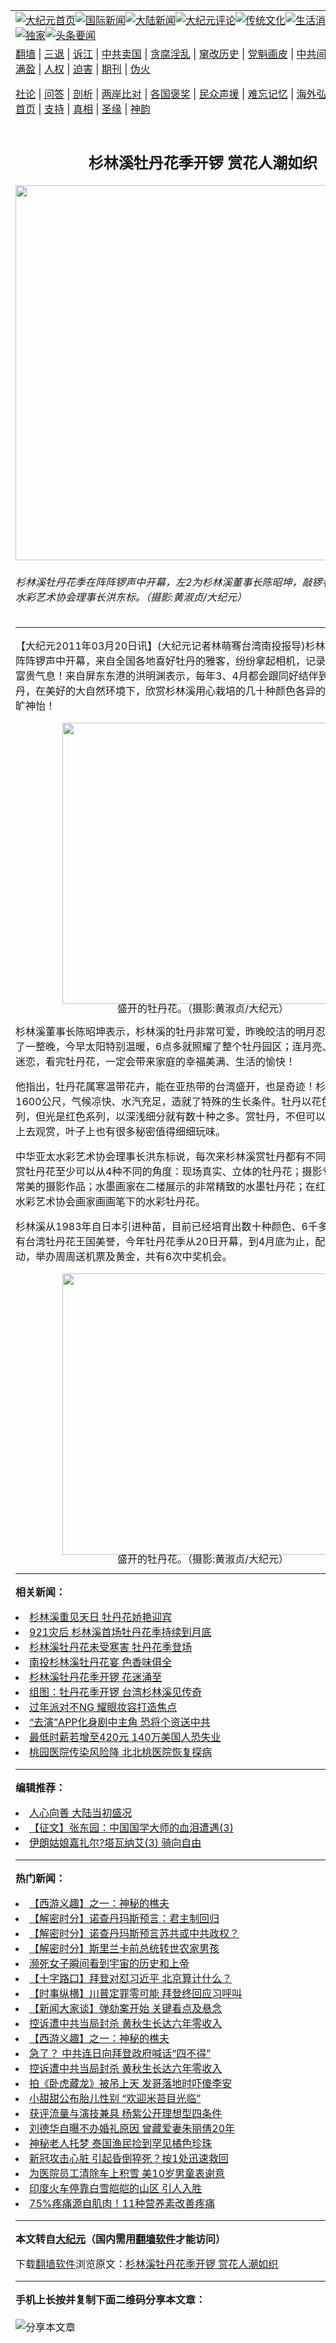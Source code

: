 <a name="1" id="1" target="_blank"></a><span id="1"></span>
<table align=center border="0"><tr><td colspan="2" VALIGN=TOP><a href="https://github.com/cdpoba314/djy/blob/master/gb/nf1351518.md#1"><img src="https://raw.githubusercontent.com/cdpoba314/www/master/t/djy/1.jpg" title="大纪元首页" alt="大纪元首页"></a><a href="https://github.com/cdpoba314/djy/blob/master/gb/n24hr.md#1"><img src="https://raw.githubusercontent.com/cdpoba314/www/master/t/djy/3.jpg" title="国际新闻" alt="国际新闻"></a><a href="https://github.com/cdpoba314/djy/blob/master/gb/nsc413.md#1"><img src="https://raw.githubusercontent.com/cdpoba314/www/master/t/djy/4.jpg" title="大陆新闻" alt="大陆新闻"></a><a href="https://github.com/cdpoba314/djy/blob/master/gb/news392.md#1"><img src="https://raw.githubusercontent.com/cdpoba314/www/master/t/djy/5.jpg" title="大纪元评论" alt="大纪元评论"></a><a href="https://github.com/cdpoba314/djy/blob/master/gb/news2007.md#1"><img src="https://raw.githubusercontent.com/cdpoba314/www/master/t/djy/6.jpg" title="传统文化" alt="传统文化"></a><a href="https://github.com/cdpoba314/djy/blob/master/gb/news2008.md#1"><img src="https://raw.githubusercontent.com/cdpoba314/www/master/t/djy/7.jpg" title="生活消费" alt="生活消费"></a><a href="https://github.com/cdpoba314/djy/blob/master/gb/ncyule.md#1"><img src="https://raw.githubusercontent.com/cdpoba314/www/master/t/djy/8.jpg" title="娱乐休闲" alt="娱乐休闲"></a><a href="https://github.com/cdpoba314/djy/blob/master/gb/nsc1002.md#1"><img src="https://raw.githubusercontent.com/cdpoba314/www/master/t/djy/9.jpg" title="健康" alt="健康"></a><a href="https://github.com/cdpoba314/djy/blob/master/gb/nf6092.md#1"><img src="https://raw.githubusercontent.com/cdpoba314/www/master/t/djy/10a.jpg" title="独家" alt="独家"></a><a href="https://github.com/cdpoba314/djy/blob/master/gb/nf4514.md#1"><img src="https://raw.githubusercontent.com/cdpoba314/www/master/t/djy/12a.jpg" title="头条要闻" alt="头条要闻"></a></td></tr>
<tr><td colspan="2" VALIGN=TOP><a target="_blank" href="https://github.com/cdpoba314/www/blob/master/README.md?zsrh#1">翻墙</a> | <a target="_blank" href="https://github.com/cdpoba314/djy/blob/master/gb/nf5657.md#1">三退</a> | <a target="_blank" href="https://github.com/cdpoba314/djy/blob/master/gb/nf6124.md#1">诉江</a> | <a target="_blank" href="https://github.com/cdpoba314/djy/blob/master/gb/nf1176117.md#1">中共卖国</a> | <a target="_blank" href="https://github.com/cdpoba314/djy/blob/master/gb/nf5773.md#1">贪腐淫乱</a> | <a target="_blank" href="https://github.com/cdpoba314/djy/blob/master/gb/nf1176115.md#1">窜改历史</a> | <a target="_blank" href="https://github.com/cdpoba314/djy/blob/master/gb/nf1176107.md#1">党魁画皮</a> | <a target="_blank" href="https://github.com/cdpoba314/djy/blob/master/gb/nf1320400.md#1">中共间谍</a> | <a target="_blank" href="https://github.com/cdpoba314/djy/blob/master/gb/nf1176114.md#1">破坏传统</a> | <a target="_blank" href="https://github.com/cdpoba314/ntdtv/blob/master/gb/prog447_1.md#1">恶贯满盈</a> | <a target="_blank" href="https://github.com/cdpoba314/djy/blob/master/gb/ncid278.md#1">人权</a> | <a target="_blank" href="https://github.com/cdpoba314/djy/blob/master/gb/nf1176111.md#1">迫害</a> | <a target="_blank" href="https://gitlab.com/szzdlab/mh-qikan/blob/master/README.md#1">期刊</a> | <a target="_blank" href="https://github.com/cdpoba314/djy/blob/master/gb/nf5562.md#1">伪火</a></p><p><a target="_blank" href="https://github.com/cdpoba314/djy/blob/master/gb/9p.md#1">社论</a> | <a target="_blank" href="https://github.com/cdpoba314/djy/blob/master/gb/nf4378.md#1">问答</a> | <a target="_blank" href="https://github.com/cdpoba314/djy/blob/master/gb/nf5792.md#1">剖析</a> | <a target="_blank" href="https://github.com/cdpoba314/djy/blob/master/gb/nf5735.md#1">两岸比对</a> | <a target="_blank" href="https://github.com/cdpoba314/djy/blob/master/gb/nf6119.md#1">各国褒奖</a> | <a target="_blank" href="https://github.com/cdpoba314/djy/blob/master/gb/nf6120.md#1">民众声援</a> | <a target="_blank" href="https://github.com/cdpoba314/djy/blob/master/gb/nf1188594.md#1">难忘记忆</a> | <a target="_blank" href="https://github.com/cdpoba314/djy/blob/master/gb/nf3180.md#1">海外弘传</a> | <a target="_blank" href="https://github.com/cdpoba314/djy/blob/master/gb/nf5410.md#1">万人上访</a> | <a target="_blank" href="https://github.com/cdpoba314/www/blob/master/README.md?zsrh#1">平台首页</a> | <a target="_blank" href="https://github.com/cdpoba314/djy/blob/master/gb/nf4386.md#1">支持</a> | <a target="_blank" href="https://github.com/cdpoba314/djy/blob/master/gb/nf4389.md#1">真相</a> | <a target="_blank" href="https://github.com/cdpoba314/djy/blob/master/gb/nf5790.md#1">圣缘</a> | <a target="_blank" href="https://github.com/cdpoba314/djy/blob/master/gb/nf4786.md#1">神韵</a></td></tr>
<tr><td VALIGN=TOP width="626"><h2 align=center>杉林溪牡丹花季开锣   赏花人潮如织</h2>
<img width="600" src="https://i.epochtimes.com/assets/uploads/2011/03/1103201305441538-600x400.jpg" />
<h6>杉林溪牡丹花季在阵阵锣声中开幕，左2为杉林溪董事长陈昭坤，敲锣者为中华亚太水彩艺术协会理事长洪东标。（摄影:黄淑贞/大纪元）
</h6>
<hr>
<p>【大纪元2011年03月20日讯】(大纪元记者林萌骞台湾南投报导)<ahref="https://github.com/cdpoba314/djy/blob/master/gb/tag/%E6%9D%89%E6%9E%97%E6%BA%AA.md#1">杉林溪</a><ahref="https://github.com/cdpoba314/djy/blob/master/gb/tag/%E7%89%A1%E4%B8%B9%E8%8A%B1.md#1">牡丹花</a>季在阵阵锣声中开幕，来自全国各地喜好牡丹的雅客，纷纷拿起相机，记录牡丹花独有的富贵气息！来自屏东东港的洪明渊表示，每年3、4月都会跟同好结伴到杉林溪赏牡丹，在美好的大自然环境下，欣赏杉林溪用心栽培的几十种颜色各异的牡丹，真是心旷神怡！</p>
<p><!--image v 1.5--></p>
<div style="line-height: 90%; text-align: center;">
	<img src="https://i.epochtimes.com/assets/uploads/2011/03/1103201306011538-450x300.jpg" alt="" title="" width="450" b="300"
	class="size-medium wp-image-7704491" /></a><br /><span class="bn12">盛开的<ahref="https://github.com/cdpoba314/djy/blob/master/gb/tag/%E7%89%A1%E4%B8%B9%E8%8A%B1.md#1">牡丹花</a>。（摄影:黄淑贞/大纪元） </span></div>
<p><!-- --></p>
<p><ahref="https://github.com/cdpoba314/djy/blob/master/gb/tag/%E6%9D%89%E6%9E%97%E6%BA%AA.md#1">杉林溪</a>董事长陈昭坤表示，杉林溪的牡丹非常可爱，昨晚皎洁的明月忍不住偷偷的看了一整晚，今早太阳特别温暖，6点多就照耀了整个牡丹园区；连月亮、太阳都这么迷恋，看完牡丹花，一定会带来家庭的幸福美满、生活的愉快！</p>
<p>他指出，牡丹花属寒温带花卉，能在亚热带的台湾盛开，也是奇迹！杉林溪海拔1600公尺，气候凉快、水汽充足，造就了特殊的生长条件。牡丹以花色分共有8大系列，但光是红色系列，以深浅细分就有数十种之多。赏牡丹，不但可以从花瓣、花形上去观赏，叶子上也有很多秘密值得细细玩味。</p>
<p>中华亚太水彩艺术协会理事长洪东标说，每次来杉林溪赏牡丹都有不同的惊艳，今天赏牡丹花至少可以从4种不同的角度：现场真实、立体的牡丹花；摄影专家镜头下非常美的摄影作品；水墨画家在二楼展示的非常精致的水墨牡丹花；在红楼二楼展场，水彩艺术协会画家画画笔下的水彩牡丹花。</p>
<p>杉林溪从1983年自日本引进种苗，目前已经培育出数十种颜色、6千多株牡丹花，拥有台湾牡丹花王国美誉，今年牡丹花季从20日开幕，到4月底为止，配合赏牡丹活动，举办周周送机票及黄金，共有6次中奖机会。</p>
<p><!--image v 1.5--></p>
<div style="line-height: 90%; text-align: center;">
	<img src="https://i.epochtimes.com/assets/uploads/2011/03/1103201305531538-450x300.jpg" alt="" title="" width="450" b="300"
	class="size-medium wp-image-7704492" /></a><br /><span class="bn12">盛开的牡丹花。（摄影:黄淑贞/大纪元）</span></div>
<p><!-- --></p>

<hr>


<strong>相关新闻：</strong>
<li><a href="https://github.com/cdpoba314/djy/blob/master/gb/4/4/4/n500633.md#1">杉林溪重见天日  牡丹花娇艳迎宾</a></li>
<li><a href="https://github.com/cdpoba314/djy/blob/master/gb/4/4/12/n507950.md#1">921灾后 杉林溪首场牡丹花季持续到月底</a></li>
<li><a href="https://github.com/cdpoba314/djy/blob/master/gb/5/3/24/n863662.md#1">杉林溪牡丹花未受寒害 牡丹花季登场</a></li>
<li><a href="https://github.com/cdpoba314/djy/blob/master/gb/5/3/31/n873003.md#1">南投杉林溪牡丹花宴  色香味俱全</a></li>
<li><a href="https://github.com/cdpoba314/djy/blob/master/gb/6/3/8/n1248011.md#1">杉林溪牡丹花季开锣 花迷涌至</a></li>
<li><a href="https://github.com/cdpoba314/djy/blob/master/gb/10/3/23/n2853513.md#1">组图：牡丹花季开锣 台湾杉林溪见传奇</a></li>
<li><a href="https://github.com/cdpoba314/djy/blob/master/gb/21/2/9/n12742996.md#1">过年派对不NG  耀眼妆容打造焦点</a></li>
<li><a href="https://github.com/cdpoba314/djy/blob/master/gb/21/2/9/n12743335.md#1">“去演”APP化身剧中主角 恐将个资送中共</a></li>
<li><a href="https://github.com/cdpoba314/djy/blob/master/gb/21/2/9/n12743088.md#1">最低时薪若增至420元 140万美国人恐失业</a></li>
<li><a href="https://github.com/cdpoba314/djy/blob/master/gb/21/2/9/n12743247.md#1">桃园医院传染风险降 北北桃医院恢复探病</a></li>
<hr>


<strong>编辑推荐：</strong>
<li><a href="https://github.com/cdpoba314/djy/blob/master/gb/15/7/17/n4482910.md?dfh#1" target="_blank">人心向善 大陆当初盛况</a></li><li><a href="https://github.com/tsiac2612/djy/blob/master/gb/19/4/18/n11196827.md#1" target="_blank">【征文】张东园：中国国学大师的血泪遭遇(3)</a></li><li><a href="https://github.com/tsiac2612/djy/blob/master/gb/19/1/15/n10977767.md#1" target="_blank">伊朗姑娘嘉扎尔?塔瓦纳艾(3) 骑向自由</a></li>
<hr>

<strong>热门新闻：</strong>
<li><a href="https://github.com/cdpoba314/djy/blob/master/gb/17/12/29/n10005600.md#1">【西游义趣】之一：神秘的樵夫</a></li>
<li><a href="https://github.com/cdpoba314/djy/blob/master/gb/21/2/4/n12733732.md#1">【解密时分】诺查丹玛斯预言：君主制回归</a></li>
<li><a href="https://github.com/cdpoba314/djy/blob/master/gb/21/2/8/n12741216.md#1">【解密时分】诺查丹玛斯预言苏共或中共政权？</a></li>
<li><a href="https://github.com/cdpoba314/djy/blob/master/gb/21/2/2/n12728948.md#1">【解密时分】斯里兰卡前总统转世农家男孩</a></li>
<li><a href="https://github.com/cdpoba314/djy/blob/master/gb/21/2/5/n12735170.md#1">濒死女子瞬间看到宇宙的历史和上帝</a></li>
<li><a href="https://github.com/cdpoba314/djy/blob/master/gb/21/2/9/n12741899.md#1">【十字路口】拜登对怼习近平 北京算计什么？</a></li>
<li><a href="https://github.com/cdpoba314/djy/blob/master/gb/21/2/8/n12741580.md#1">【时事纵横】川普定罪零可能 拜登终回应习呼叫</a></li>
<li><a href="https://github.com/cdpoba314/djy/blob/master/gb/21/2/9/n12743018.md#1">【新闻大家谈】弹劾案开始 关键看点及悬念</a></li>
<li><a href="https://github.com/cdpoba314/djy/blob/master/gb/21/2/7/n12739306.md#1">控诉遭中共当局封杀 黄秋生长达六年零收入</a></li>
<li><a href="https://github.com/cdpoba314/djy/blob/master/gb/17/12/29/n10005600.md#1">【西游义趣】之一：神秘的樵夫</a></li>
<li><a href="https://github.com/cdpoba314/djy/blob/master/gb/21/2/8/n12740953.md#1">急了？ 中共连日向拜登政府喊话“四不得”</a></li>
<li><a href="https://github.com/cdpoba314/djy/blob/master/gb/21/2/7/n12739306.md#1">控诉遭中共当局封杀 黄秋生长达六年零收入</a></li>
<li><a href="https://github.com/cdpoba314/djy/blob/master/gb/21/2/7/n12739063.md#1">拍《卧虎藏龙》被吊上天 发哥落地时吓傻李安</a></li>
<li><a href="https://github.com/cdpoba314/djy/blob/master/gb/21/2/8/n12740365.md#1">小甜甜公布胎儿性别 “欢迎米苔目光临”</a></li>
<li><a href="https://github.com/cdpoba314/djy/blob/master/gb/21/2/7/n12739438.md#1">获评流量与演技兼具 杨紫公开理想型四条件</a></li>
<li><a href="https://github.com/cdpoba314/djy/blob/master/gb/21/2/7/n12739234.md#1">刘德华自曝不办婚礼原因 曾藏爱妻朱丽倩20年</a></li>
<li><a href="https://github.com/cdpoba314/djy/blob/master/gb/21/2/7/n12738266.md#1">神秘老人托梦 泰国渔民捡到罕见橘色珍珠</a></li>
<li><a href="https://github.com/cdpoba314/djy/blob/master/gb/21/2/8/n12741165.md#1">新冠攻击心脏 引起昏倒猝死？按1处迅速救回</a></li>
<li><a href="https://github.com/cdpoba314/djy/blob/master/gb/21/2/8/n12740251.md#1">为医院员工清除车上积雪 美10岁男童表谢意</a></li>
<li><a href="https://github.com/cdpoba314/djy/blob/master/gb/21/2/7/n12738523.md#1">印度火车停靠白雪皑皑的山区 引人入胜</a></li>
<li><a href="https://github.com/cdpoba314/djy/blob/master/gb/21/2/8/n12741128.md#1">75%疼痛源自肌肉！11种营养素改善疼痛</a></li>
<hr>

<strong>本文转自<a href="https://www.epochtimes.com">大纪元</a>（国内需用<a href="https://github.com/cdpoba314/www/blob/master/README.md#8">翻墙软件</a>才能访问）</strong><p>下载<a href="https://github.com/cdpoba314/www/blob/master/README.md#8">翻墙软件</a>浏览原文：<a href="https://www.epochtimes.com/gb/11/3/20/n3203772.htm">杉林溪牡丹花季开锣   赏花人潮如织</a></p><hr>

<strong>手机上长按并复制下面二维码分享本文章：</strong><br><br><img src="https://chart.apis.google.com/chart?cht=qr&chs=240x240&choe=UTF-8&chld=M|2&chl=https://github.com/cdpoba314/djy/blob/master/gb/11/3/20/n3203772.md%231" title="分享本文章"></td><td VALIGN=TOP><a href="https://github.com/cdpoba314/djy/blob/master/gb/16/1/21/n4622075.md?dfh#1" target="_blank"><img src="https://raw.githubusercontent.com/cdpoba314/djy/master/gb/300/wei-f1.jpg" title="中共的伪火骗局"  alt="中共的伪火骗局"></a><br><a href="https://github.com/cdpoba314/www/blob/master/README.md?dfh#9" target="_blank"><img src="https://raw.githubusercontent.com/cdpoba314/djy/master/gb/300/yong-h.jpg" title="永恒的见证"  alt="永恒的见证"></a><br><a href="https://github.com/cdpoba314/djy/blob/master/gb/13/9/29/n3974789.md?dfh#1" target="_blank"><img src="https://raw.githubusercontent.com/cdpoba314/djy/master/gb/300/shang-lnz.jpg" title="善良女子被中共投男牢"  alt="善良女子被中共投男牢"></a><br><a href="https://github.com/cdpoba314/djy/blob/master/gb/16/3/16/n4663449.md?dfh#1" target="_blank"><img src="https://raw.githubusercontent.com/cdpoba314/djy/master/gb/300/huo-z3.jpg" title="警卫目击活摘器官"  alt="警卫目击活摘器官"></a><br><a href="https://github.com/cdpoba314/djy/blob/master/gb/16/8/7/n8177641.md?dfh#1" target="_blank"><img src="https://raw.githubusercontent.com/cdpoba314/djy/master/gb/300/huo-z4.jpg" title="证人描述活摘恐怖"  alt="证人描述活摘恐怖"></a><br><a href="https://github.com/cdpoba314/djy/blob/master/gb/10/4/19/n2881569.md?dfh#1" target="_blank"><img src="https://raw.githubusercontent.com/cdpoba314/djy/master/gb/300/huo-z1.jpg" title="揭开活摘器官黑幕"  alt="揭开活摘器官黑幕"></a><br><a href="https://github.com/cdpoba314/djy/blob/master/gb/10/11/7/n3077476.md?dfh#1" target="_blank"><img src="https://raw.githubusercontent.com/cdpoba314/djy/master/gb/300/ma-ks.jpg" title="马克思的成魔之路"  alt="马克思的成魔之路"></a><br><a href="https://github.com/cdpoba314/djy/blob/master/gb/14/6/9/n4173977.md?dfh#1" target="_blank"><img src="https://raw.githubusercontent.com/cdpoba314/djy/master/gb/300/chang-zs.jpg" title="藏字石 蕴天机"  alt="藏字石 蕴天机"></a><br><a href="https://github.com/cdpoba314/djy/blob/master/gb/18/5/10/n10381511.md?dfh#1" target="_blank"><img src="https://raw.githubusercontent.com/cdpoba314/djy/master/gb/300/st1.jpg" title="关注3亿人三退"  alt="关注3亿人三退"></a><br><a href="https://github.com/cdpoba314/djy/blob/master/gb/18/3/21/n10237682.md?dfh#1" target="_blank"><img src="https://raw.githubusercontent.com/cdpoba314/djy/master/gb/300/jie-t.jpg" title="解体中共复兴中华"  alt="解体中共复兴中华"></a><br><a href="https://github.com/cdpoba314/djy/blob/master/gb/9/2/9/n2422991.md?dfh#1" target="_blank"><img src="https://raw.githubusercontent.com/cdpoba314/djy/master/gb/300/gao-zs.jpg" title="中共迫害良心律师"  alt="中共迫害良心律师"></a><br><a href="https://github.com/cdpoba314/djy/blob/master/gb/18/12/9/n10900044.md?dfh#1" target="_blank"><img src="https://raw.githubusercontent.com/cdpoba314/djy/master/gb/300/sj1.jpg" title="303万人举报江泽民"  alt="303万人举报江泽民"></a><br><a href="https://github.com/cdpoba314/djy/blob/master/gb/18/8/28/n10672014.md?dfh#1" target="_blank"><img src="https://raw.githubusercontent.com/cdpoba314/djy/master/gb/300/sj2.jpg" title="这些官员为何起诉江泽民"  alt="这些官员为何起诉江泽民"></a><br><a href="https://github.com/cdpoba314/djy/blob/master/gb/8/12/18/n2367165.md?dfh#1" target="_blank"><img src="https://raw.githubusercontent.com/cdpoba314/djy/master/gb/300/liangan.jpg" title="海峡两岸的强烈对比"  alt="海峡两岸的强烈对比"></a><br><a href="https://github.com/cdpoba314/djy/blob/master/gb/15/12/10/n4593139.md?dfh#1" target="_blank"><img src="https://raw.githubusercontent.com/cdpoba314/djy/master/gb/300/jia-ndzl.jpg" title="加拿大总理的贺信"  alt="加拿大总理的贺信"></a><br><a href="https://github.com/cdpoba314/djy/blob/master/gb/11/6/17/n3289382.md?dfh#1" target="_blank"><img src="https://raw.githubusercontent.com/cdpoba314/djy/master/gb/300/xiao-wd.jpg" title="探寻真相兼听则明"  alt="探寻真相兼听则明"></a><br><a href="https://github.com/cdpoba314/djy/blob/master/gb/18/10/27/n10812623.md?dfh#1" target="_blank"><img src="https://raw.githubusercontent.com/cdpoba314/djy/master/gb/300/yindu.jpg" title="印度媒体报道东方"  alt="印度媒体报道东方"></a><br><a href="https://github.com/cdpoba314/djy/blob/master/gb/18/6/9/n10469652.md?dfh#1" target="_blank"><img src="https://raw.githubusercontent.com/cdpoba314/djy/master/gb/300/xie-j.jpg" title="不一样的海外校园"  alt="不一样的海外校园"></a><br><a href="https://github.com/cdpoba314/djy/blob/master/gb/7/4/5/n1669415.md?dfh#1" target="_blank"><img src="https://raw.githubusercontent.com/cdpoba314/djy/master/gb/300/li-up.jpg" title="从大师到徒弟的传奇"  alt="从大师到徒弟的传奇"></a><br><a href="https://github.com/cdpoba314/djy/blob/master/gb/17/5/26/n9191512.md?dfh#1" target="_blank"><img src="https://raw.githubusercontent.com/cdpoba314/djy/master/gb/300/zfl2.jpg" title="亿万人与东方一本奇书"  alt="亿万人与东方一本奇书"></a><br><a href="https://github.com/cdpoba314/djy/blob/master/gb/13/11/27/n4020290.md?dfh#1" target="_blank"><img src="https://raw.githubusercontent.com/cdpoba314/djy/master/gb/300/zhen-h.jpg" title="大陆见不到的震撼场面"  alt="大陆见不到的震撼场面"></a><br><a href="https://github.com/cdpoba314/djy/blob/master/gb/15/7/17/n4482910.md?dfh#1" target="_blank"><img src="https://raw.githubusercontent.com/cdpoba314/djy/master/gb/300/dalu-sk.jpg" title="人心向善 大陆当初盛况"  alt="人心向善 大陆当初盛况"></a><br><a href="https://github.com/cdpoba314/djy/blob/master/gb/19/1/5/n10955468.md?dfh#1" target="_blank"><img src="https://raw.githubusercontent.com/cdpoba314/djy/master/gb/300/zfl1.jpg" title="追寻真理 这书讲什么"  alt="追寻真理 这书讲什么"></a><br><a href="https://github.com/cdpoba314/www/blob/master/README.md?dfh#1" target="_blank"><img src="https://raw.githubusercontent.com/cdpoba314/djy/master/gb/300/fq1.jpg" title="下载免费翻墙软件"  alt="下载免费翻墙软件"></a><br></td></tr></table>
